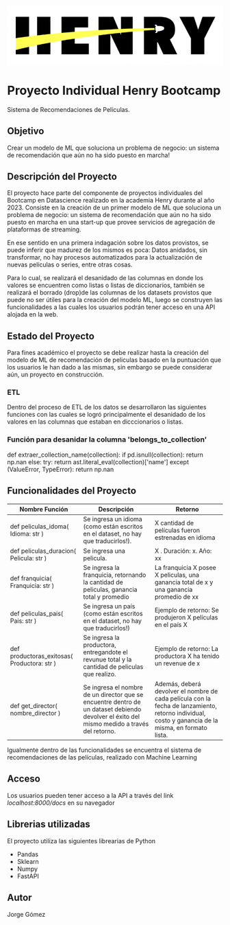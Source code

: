 
![Logo Henry](logoHenry.png)
# Proyecto Individual Henry Bootcamp
Sistema de Recomendaciones de Películas.


## Objetivo
Crear un modelo de ML que soluciona un problema de negocio: un sistema de recomendación que aún no ha sido puesto en marcha!
## Descripción del Proyecto
El proyecto hace parte del componente de proyectos individuales del Bootcamp en Datascience realizado en la academia Henry durante al año 2023.
Consiste en la creación de un primer modelo de ML que soluciona un problema de negocio: un sistema de recomendación que aún no ha sido puesto en marcha en una start-up que provee servicios de agregación de plataformas de streaming.

En ese sentido en una primera indagación sobre los datos provistos, se puede inferir que  madurez de los mismos es poca: Datos anidados, sin transformar, no hay procesos automatizados para la actualización de nuevas películas o series, entre otras cosas.

Para lo cual, se realizará el desanidado de las columnas en donde los valores se encuentren como listas o listas de diccionarios, también se realizará el borrado (drop)de las columnas de los datasets provistos que puede no ser útiles para la creación del modelo ML, luego se construyen las funcionalidades a las cuales los usuarios podrán tener acceso en una API alojada en la web.


## Estado del Proyecto
Para fines académico el proyecto se debe realizar hasta la creación del modelo de ML de recomendación de peliculas basado en la puntuación que los usuarios le han dado a las mismas, sin embargo se puede considerar aún, un proyecto en construcción. 

### ETL
Dentro del proceso de ETL de los datos se desarrollaron las siguientes funciones con las cuales se logró principalmente el desanidado de los valores en las columnas que estaban en dicccionarios o listas. 

### Función para desanidar la columna 'belongs_to_collection'
def extraer_collection_name(collection):
    if pd.isnull(collection):
        return np.nan
    else:
        try:
            return ast.literal_eval(collection)['name']
        except (ValueError, TypeError):
            return np.nan


## Funcionalidades del Proyecto

|Nombre Función| Descripción|Retorno |
|--------------|------------|--------|
|def peliculas_idoma( Idioma: str )|Se ingresa un idioma (como están escritos en el dataset, no hay que traducirlos!).|X cantidad de películas fueron estrenadas en idioma
|def peliculas_duracion( Pelicula: str )| Se ingresa una pelicula.|X . Duración: x. Año: xx|
|def franquicia( Franquicia: str )| Se ingresa la franquicia, retornando la cantidad de peliculas, ganancia total y promedio|La franquicia X posee X peliculas, una ganancia total de x y una ganancia promedio de xx|
def peliculas_pais( Pais: str )| Se ingresa un país (como están escritos en el dataset, no hay que traducirlos!)|Ejemplo de retorno: Se produjeron X películas en el país X
|def productoras_exitosas( Productora: str )| Se ingresa la productora, entregandote el revunue total y la cantidad de peliculas que realizo. |Ejemplo de retorno: La productora X ha tenido un revenue de x|
def get_director( nombre_director )|Se ingresa el nombre de un director que se encuentre dentro de un dataset debiendo devolver el éxito del mismo medido a través del retorno.| Además, deberá devolver el nombre de cada película con la fecha de lanzamiento, retorno individual, costo y ganancia de la misma, en formato lista.

Igualmente dentro de las funcionalidades se encuentra el sistema de recomendaciones de las películas, realizado con Machine Learning

## Acceso
Los usuarios pueden tener acceso a la API a través del link *localhost:8000/docs* en su navegador

## Librerias utilizadas
El proyecto utiliza las siguientes librearias de Python
- Pandas
- Sklearn
- Numpy
- FastAPI

## Autor
Jorge Gómez







